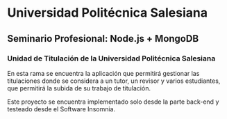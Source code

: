 # Universidad Politécnica Salesiana
## Seminario Profesional: Node.js + MongoDB
### Unidad de Titulación de la Universidad Politécnica Salesiana

En esta rama se encuentra la aplicación que permitirá gestionar las titulaciones donde se considera a un tutor, un revisor y varios estudiantes, que permitirá la subida de su trabajo de titulación.

Este proyecto se encuentra implementado solo desde la parte back-end y testeado desde el Software Insomnia.

